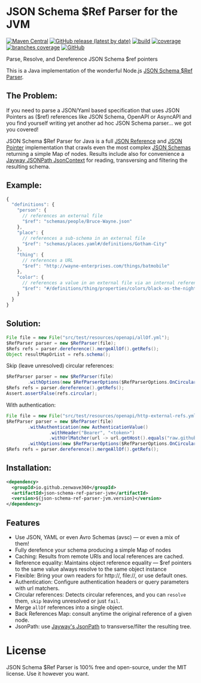 JSON Schema $Ref Parser for the JVM
=====================================

[![Maven Central](https://img.shields.io/maven-central/v/io.github.zenwave360/json-schema-ref-parser-jvm.svg?label=Maven%20Central&logo=apachemaven)](https://search.maven.org/artifact/io.github.zenwave360/json-schema-ref-parser-jvm)
[![GitHub release (latest by date)](https://img.shields.io/github/v/release/ZenWave360/json-schema-ref-parser-jvm?logo=GitHub)](https://github.com/ZenWave360/json-schema-ref-parser-jvm/releases)
[![build](https://github.com/ZenWave360/json-schema-ref-parser-jvm/workflows/build/badge.svg)](https://github.com/ZenWave360/json-schema-ref-parser-jvm/actions/workflows/build.yml)
[![coverage](../badges/jacoco.svg)](https://github.com/ZenWave360/json-schema-ref-parser-jvm/actions/workflows/build.yml) [![branches coverage](../badges/branches.svg)](https://github.com/ZenWave360/json-schema-ref-parser-jvm/actions/workflows/build.yml)
[![GitHub](https://img.shields.io/github/license/ZenWave360/json-schema-ref-parser-jvm)](https://github.com/ZenWave360/json-schema-ref-parser-jvm/blob/main/LICENSE)


Parse, Resolve, and Dereference JSON Schema $ref pointers

This is a Java implementation of the wonderful Node.js [JSON Schema $Ref Parser](https://apitools.dev/json-schema-ref-parser/).

The Problem:
--------------------------

If you need to parse a JSON/Yaml based specification that uses JSON Pointers as ($ref) references like JSON Schema, OpenAPI or AsyncAPI and you find yourself writing yet another ad hoc JSON Schema parser... we got you covered!

JSON Schema $Ref Parser for Java is a full [JSON Reference](https://tools.ietf.org/html/draft-pbryan-zyp-json-ref-03) and [JSON Pointer](https://tools.ietf.org/html/rfc6901) implementation that crawls even the most complex [JSON Schemas](http://json-schema.org/latest/json-schema-core.html) returning a simple Map of nodes. Results include also for convenience a [Jayway JSONPath JsonContext](https://github.com/json-path/JsonPath/blob/master/json-path/src/main/java/com/jayway/jsonpath/internal/JsonContext.java) for reading, transversing and filtering the resulting schema.

Example:
--------------------------

```javascript
{
  "definitions": {
    "person": {
      // references an external file
      "$ref": "schemas/people/Bruce-Wayne.json"
    },
    "place": {
      // references a sub-schema in an external file
      "$ref": "schemas/places.yaml#/definitions/Gotham-City"
    },
    "thing": {
      // references a URL
      "$ref": "http://wayne-enterprises.com/things/batmobile"
    },
    "color": {
      // references a value in an external file via an internal reference
      "$ref": "#/definitions/thing/properties/colors/black-as-the-night"
    }
  }
}
```

Solution:
--------------------------

```java
File file = new File("src/test/resources/openapi/allOf.yml");
$RefParser parser = new $RefParser(file);
$Refs refs = parser.dereference().mergeAllOf().getRefs();
Object resultMapOrList = refs.schema();
```

Skip (leave unresolved) circular references:

```java
$RefParser parser = new $RefParser(file)
        .withOptions(new $RefParserOptions($RefParserOptions.OnCircular.SKIP));
$Refs refs = parser.dereference().getRefs();
Assert.assertFalse(refs.circular);

```

With authentication:

```java
File file = new File("src/test/resources/openapi/http-external-refs.yml");
$RefParser parser = new $RefParser(file)
        .withAuthentication(new AuthenticationValue()
                .withHeader("Bearer", "<token>")
                .withUrlMatcher(url -> url.getHost().equals("raw.githubusercontent.com")))
        .withOptions(new $RefParserOptions($RefParserOptions.OnCircular.SKIP));
$Refs refs = parser.dereference().mergeAllOf().getRefs();
```

Installation:
--------------------------
```xml
<dependency>
  <groupId>io.github.zenwave360</groupId>
  <artifactId>json-schema-ref-parser-jvm</artifactId>
  <version>${json-schema-ref-parser-jvm.version}</version>
</dependency>
```

Features
--------------------------
- Use JSON, YAML or even Avro Schemas (avsc) — or even a mix of them!
- Fully derefence your schema producing a simple Map of nodes
- Caching: Results from remote URIs and local references are cached.
- Reference equality: Maintains object reference equality — $ref pointers to the same value always resolve to the same object instance
- Flexible: Bring your own readers for http://, file://, or use default ones.
- Authentication: Configure authentication headers or query parameters with url matchers.
- Circular references: Detects circular references, and you can `resolve` them, `skip` leaving unresolved or just `fail`.
- Merge `allOf` references into a single object.
- Back References Map: consult anytime the original reference of a given node.
- JsonPath: use [Jayway's JsonPath](https://github.com/json-path/JsonPath) to transverse/filter the resulting tree.


# License
JSON Schema $Ref Parser is 100% free and open-source, under the MIT license. Use it however you want.